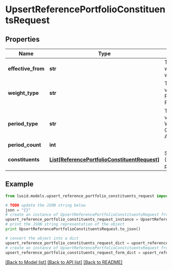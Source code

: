 # UpsertReferencePortfolioConstituentsRequest


## Properties
Name | Type | Description | Notes
------------ | ------------- | ------------- | -------------
**effective_from** | **str** | The first date from which the weights will apply | 
**weight_type** | **str** | The available values are: Static, Floating, Periodical | 
**period_type** | **str** | The available values are: Daily, Weekly, Monthly, Quarterly, Annually | [optional] 
**period_count** | **int** |  | [optional] 
**constituents** | [**List[ReferencePortfolioConstituentRequest]**](ReferencePortfolioConstituentRequest.md) | Set of constituents (instrument/weight pairings) | 

## Example

```python
from lusid.models.upsert_reference_portfolio_constituents_request import UpsertReferencePortfolioConstituentsRequest

# TODO update the JSON string below
json = "{}"
# create an instance of UpsertReferencePortfolioConstituentsRequest from a JSON string
upsert_reference_portfolio_constituents_request_instance = UpsertReferencePortfolioConstituentsRequest.from_json(json)
# print the JSON string representation of the object
print UpsertReferencePortfolioConstituentsRequest.to_json()

# convert the object into a dict
upsert_reference_portfolio_constituents_request_dict = upsert_reference_portfolio_constituents_request_instance.to_dict()
# create an instance of UpsertReferencePortfolioConstituentsRequest from a dict
upsert_reference_portfolio_constituents_request_form_dict = upsert_reference_portfolio_constituents_request.from_dict(upsert_reference_portfolio_constituents_request_dict)
```
[[Back to Model list]](../README.md#documentation-for-models) [[Back to API list]](../README.md#documentation-for-api-endpoints) [[Back to README]](../README.md)


